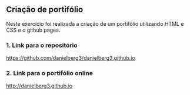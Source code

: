 ## Criação de portifólio

Neste exercício foi realizada a criação de um portifólio utilizando HTML e CSS e o github pages.

### 1. Link para o repositório

https://github.com/danielberg3/danielberg3.github.io

### 2. Link para o portifólio online

http://danielberg3.github.io

